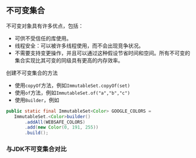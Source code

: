 ## 不可变集合

不可变对象具有许多优点，包括：
* 可供不受信任的库使用。
* 线程安全：可以被许多线程使用，而不会出现竞争状况。
* 不需要支持变更操作，并且可以通过这种假设节省时间和空间。所有不可变的集合实现比其可变的同级具有更高的内存效率。

创建不可变集合的方法
* 使用`copyOf`方法，例如`ImmutableSet.copyOf(set)`
* 使用`of`方法，例如`ImmutableSet.of("a","b","c")`
* 使用`Builder`，例如
```java
public static final ImmutableSet<Color> GOOGLE_COLORS =
   ImmutableSet.<Color>builder()
       .addAll(WEBSAFE_COLORS)
       .add(new Color(0, 191, 255))
       .build();
```

### 与JDK不可变集合对比
